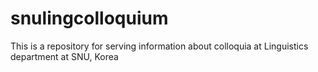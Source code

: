 # snulingcolloquium
This is a repository for serving information about colloquia at Linguistics department at SNU, Korea

